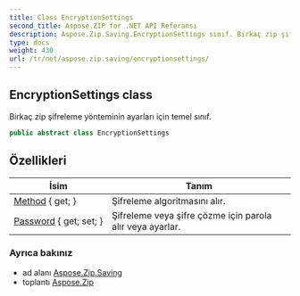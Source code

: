 ```yaml
---
title: Class EncryptionSettings
second_title: Aspose.ZIP for .NET API Referansı
description: Aspose.Zip.Saving.EncryptionSettings sınıf. Birkaç zip şifreleme yönteminin ayarları için temel sınıf.
type: docs
weight: 430
url: /tr/net/aspose.zip.saving/encryptionsettings/
---
```

## EncryptionSettings class

Birkaç zip şifreleme yönteminin ayarları için temel sınıf.

```csharp
public abstract class EncryptionSettings
```

## Özellikleri

| İsim | Tanım |
| --- | --- |
| [Method](../../aspose.zip.saving/encryptionsettings/method/) { get; } | Şifreleme algoritmasını alır. |
| [Password](../../aspose.zip.saving/encryptionsettings/password/) { get; set; } | Şifreleme veya şifre çözme için parola alır veya ayarlar. |

### Ayrıca bakınız

* ad alanı [Aspose.Zip.Saving](../../aspose.zip.saving/)
* toplantı [Aspose.Zip](../../)



